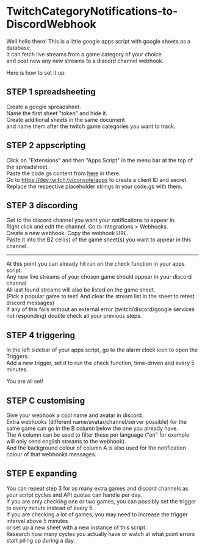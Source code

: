 # TwitchCategoryNotifications-to-DiscordWebhook

Well hello there! This is a little google apps script with google sheets as a database.  
It can fetch live streams from a game category of your choice  
and post new any new streams to a discord channel webhook.

Here is how to set it up:

## STEP 1 spreadsheeting
Create a google spreadsheet.  
Name the first sheet "token" and hide it.  
Create additional sheets in the same document  
and name them after the twitch game categories you want to track.

## STEP 2 appscripting
Click on "Extensions" and then "Apps Script" in the menu bar at the top of the spreadsheet.  
Paste the code.gs content from [here](../master/code.gs) in there.  
Go to https://dev.twitch.tv/console/apps to create a client ID and secret.  
Replace the respective placeholder strings in your code.gs with them.

## STEP 3 discording
Get to the discord channel you want your notifications to appear in.  
Right click and edit the channel. Go to Integrations > Webhooks.  
Create a new webhook. Copy the webhook URL.  
Paste it into the B2 cell(s) of the game sheet(s) you want to appear in this channel.

---

At this point you can already hit run on the check function in your apps script.  
Any new live streams of your chosen game should appear in your discord channel.  
All last found streams will also be listed on the game sheet.  
(Pick a popular game to test! And clear the stream list in the sheet to retest discord messages)  
If any of this fails without an external error (twitch/discord/google services not responding) double check all your previous steps.

## STEP 4 triggering
In the left sidebar of your apps script, go to the alarm clock icon to open the Triggers.  
Add a new trigger, set it to run the check function, time-driven and every 5 minutes.

You are all set!

## STEP C customising
Give your webhook a cool name and avatar in discord.  
Extra webhooks (different name/avatar/channel/server possible) for the same game can go in the B column below the one you already have.  
The A column can be used to filter these per language ("en" for example will only send english streams to the webhook).  
And the background colour of column A is also used for the notification colour of that webhooks messages.

## STEP E expanding
You can repeat step 3 for as many extra games and discord channels as your script cycles and API quotas can handle per day.  
If you are only checking one or two games, you can possibly set the trigger to every minute instead of every 5.  
If you are checking a lot of games, you may need to increase the trigger interval above 5 minutes  
or set up a new sheet with a new instance of this script.  
Research how many cycles you actually have or watch at what point errors start piling up during a day.
